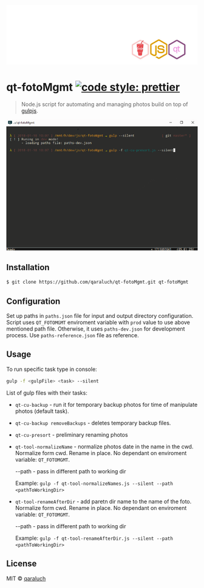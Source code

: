 ![logo-qm](./pic/git-logo-qt-gulp.jpg)

# qt-fotoMgmt [![code style: prettier](https://img.shields.io/badge/code_style-prettier-ff69b4.svg)](https://github.com/prettier/prettier)

> Node.js script for automating and managing photos build on top of [gulpjs](https://github.com/gulpjs/gulp).

![preview](./pic/qt-fotomgmt.gif)

## Installation

```sh
$ git clone https://github.com/qaraluch/qt-fotoMgmt.git qt-fotoMgmt
```

## Configuration

Set up paths in `paths.json` file for input and output directory configuration. Script uses `QT_FOTOMGMT` enviroment variable with `prod` value to use above mentioned path file. Otherwise, it uses `paths-dev.json` for development process. Use `paths-reference.json` file as reference.

## Usage

To run specific task type in console:

```sh
gulp -f <gulpFile> <task> --silent
```

List of gulp files with their tasks:

* `qt-cu-backup` - run it for temporary backup photos for time of manipulate photos (default task).

* `qt-cu-backup removeBackups` - deletes temporary backup files.

* `qt-cu-presort` - preliminary renaming photos
* `qt-tool-normalizeName` - normalize photos date in the name in the cwd.
  Normalize form cwd. Rename in place. No dependant on
  enviroment variable: `QT_FOTOMGMT`.

  --path <customPath> - pass in different path to working dir

  Example:
  `gulp -f qt-tool-normalizeNames.js --silent --path <pathToWorkingDir>`

* `qt-tool-renameAfterDir` - add paretn dir name to the name of the foto.
  Normalize form cwd. Rename in place. No dependant on
  enviroment variable: `QT_FOTOMGMT`.

  --path <customPath> - pass in different path to working dir

  Example:
  `gulp -f qt-tool-renameAfterDir.js --silent --path <pathToWorkingDir>`

## License

MIT © [qaraluch](https://github.com/qaraluch)
